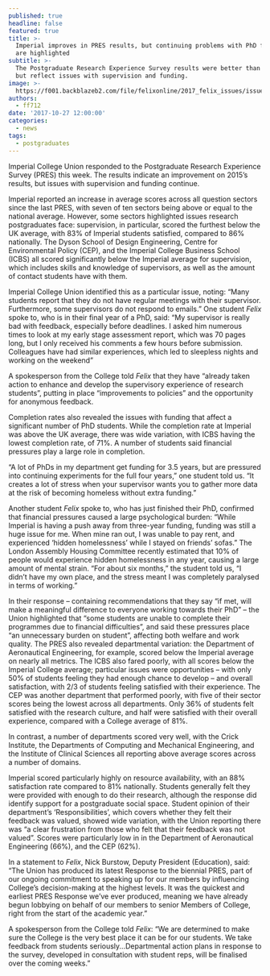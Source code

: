 ```yaml
---
published: true
headline: false
featured: true
title: >-
  Imperial improves in PRES results, but continuing problems with PhD funding
  are highlighted
subtitle: >-
  The Postgraduate Research Experience Survey results were better than 2015’s,
  but reflect issues with supervision and funding.
image: >-
  https://f001.backblazeb2.com/file/felixonline/2017_felix_issues/issue_1673/1673_news_pres3.jpg
authors:
  - ff712
date: '2017-10-27 12:00:00'
categories:
  - news
tags:
  - postgraduates
---
```

Imperial College Union responded to the Postgraduate Research Experience Survey (PRES) this week. The results indicate an improvement on 2015’s results, but issues with supervision and funding continue.

Imperial reported an increase in average scores across all question sectors since the last PRES, with seven of ten sectors being above or equal to the national average. However, some sectors highlighted issues research postgraduates face: supervision, in particular, scored the furthest below the UK average, with 83% of Imperial students satisfied, compared to 86% nationally. The Dyson School of Design Engineering, Centre for Environmental Policy (CEP), and the Imperial College Business School (ICBS) all scored significantly below the Imperial average for supervision, which includes skills and knowledge of supervisors, as well as the amount of contact students have with them.

Imperial College Union identified this as a particular issue, noting: “Many students report that they do not have regular meetings with their supervisor. Furthermore, some supervisors do not respond to emails.”
One student _Felix_ spoke to, who is in their final year of a PhD, said: “My supervisor is really bad with feedback, especially before deadlines. I asked him numerous times to look at my early stage assessment report, which was 70 pages long, but I only received his comments a few hours before submission. Colleagues have had similar experiences, which led to sleepless nights and working on the weekend”

A spokesperson from the College told _Felix_ that they have “already taken action to enhance and develop the supervisory experience of research students”, putting in place “improvements to policies” and the opportunity for anonymous feedback.

Completion rates also revealed the issues with funding that affect a significant number of PhD students. While the completion rate at Imperial was above the UK average, there was wide variation, with ICBS having the lowest completion rate, of 71%. A number of students said financial pressures play a large role in completion.

“A lot of PhDs in my department get funding for 3.5 years, but are pressured into continuing experiments for the full four years,” one student told us. “It creates a lot of stress when your supervisor wants you to gather more data at the risk of becoming homeless without extra funding.”

Another student _Felix_ spoke to, who has just finished their PhD, confirmed that financial pressures caused a large psychological burden: “While Imperial is having a push away from three-year funding, funding was still a huge issue for me. When mine ran out, I was unable to pay rent, and experienced ‘hidden homelessness’ while I stayed on friends’ sofas.” The London Assembly Housing Committee recently estimated that 10% of people would experience hidden homelessness in any year, causing a large amount of mental strain. “For about six months,” the student told us, “I didn’t have my own place, and the stress meant I was completely paralysed in terms of working.” 

In their response – containing recommendations that they say “if met, will make a meaningful difference to everyone working towards their PhD” – the Union highlighted that “some students are unable to complete their programmes due to financial difficulties”, and said these pressures place “an unnecessary burden on student”, affecting both welfare and work quality.
The PRES also revealed departmental variation: the Department of Aeronautical Engineering, for example, scored below the Imperial average on nearly all metrics. The ICBS also fared poorly, with all scores below the Imperial College average; particular issues were opportunities – with only 50% of students feeling they had enough chance to develop – and overall satisfaction, with 2/3 of students feeling satisfied with their experience.
The CEP was another department that performed poorly, with five of their sector scores being the lowest across all departments. Only 36% of students felt satisfied with the research culture, and half were satisfied with their overall experience, compared with a College average of 81%.

In contrast, a number of departments scored very well, with the Crick Institute, the Departments of Computing and Mechanical Engineering, and the Institute of Clinical Sciences all reporting above average scores across a number of domains.

Imperial scored particularly highly on resource availability, with an 88% satisfaction rate compared to 81% nationally. Students generally felt they were provided with enough to do their research, although the response did identify support for a postgraduate social space. Student opinion of their department’s ‘Responsibilities’, which covers whether they felt their feedback was valued, showed wide variation, with the Union reporting there was “a clear frustration from those who felt that their feedback was not valued”. Scores were particularly low in in the Department of Aeronautical Engineering (66%), and the CEP (62%).

In a statement to _Felix_, Nick Burstow, Deputy President (Education), said: “The Union has produced its latest Response to the biennial PRES, part of our ongoing commitment to speaking up for our members by influencing College’s decision-making at the highest levels. It was the quickest and earliest PRES Response we’ve ever produced, meaning we have already begun lobbying on behalf of our members to senior Members of College, right from the start of the academic year.”

A spokesperson from the College told _Felix_: “We are determined to make sure the College is the very best place it can be for our students. We take feedback from students seriously...Departmental action plans in response to the survey, developed in consultation with student reps, will be finalised over the coming weeks.”